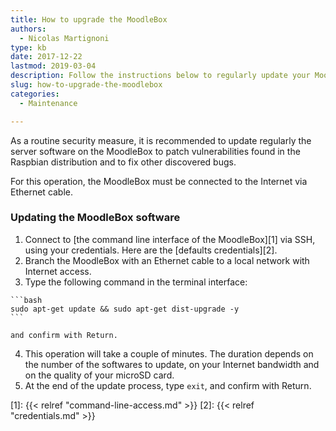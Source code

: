 ```yaml
---
title: How to upgrade the MoodleBox
authors:
  - Nicolas Martignoni
type: kb
date: 2017-12-22
lastmod: 2019-03-04
description: Follow the instructions below to regularly update your MoodleBox
slug: how-to-upgrade-the-moodlebox
categories:
  - Maintenance

---
```

As a routine security measure, it is recommended to update regularly the server software on the MoodleBox to patch vulnerabilities found in the Raspbian distribution and to fix other discovered bugs.

For this operation, the MoodleBox must be connected to the Internet via Ethernet cable.

### Updating the MoodleBox software

  1. Connect to [the command line interface of the MoodleBox][1] via SSH, using your credentials. Here are the [defaults credentials][2].
  2. Branch the MoodleBox with an Ethernet cable to a local network with Internet access.
  3. Type the following command in the terminal interface:

    ```bash
    sudo apt-get update && sudo apt-get dist-upgrade -y
    ```

    and confirm with Return.
  4. This operation will take a couple of minutes. The duration depends on the number of the softwares to update, on your Internet bandwidth and on the quality of your microSD card.
  5. At the end of the update process, type `exit`, and confirm with Return.

 [1]: {{< relref "command-line-access.md" >}}
 [2]: {{< relref "credentials.md" >}}
